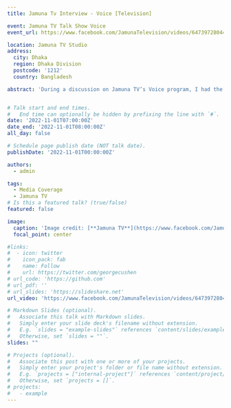 ```yaml
---
title: Jamuna Tv Interview - Voice [Television]

event: Jamuna TV Talk Show Voice
event_url: https://www.facebook.com/JamunaTelevision/videos/647397280440237/

location: Jamuna TV Studio
address:
  city: Dhaka
  region: Dhaka Division
  postcode: '1212'
  country: Bangladesh

abstract: 'During a discussion on Jamuna TV’s Voice program, I had the opportunity to engage with esteemed professors and fellow students on the pressing challenges Bangladesh faces in achieving sustainable development. The conversation focused on key areas such as climate change, economic growth, and technological innovation, with an emphasis on how the country can adopt effective strategies to address these challenges and foster long-term sustainable development.'


# Talk start and end times.
#   End time can optionally be hidden by prefixing the line with `#`.
date: '2022-11-01T07:00:00Z'
date_end: '2022-11-01T08:00:00Z'
all_day: false

# Schedule page publish date (NOT talk date).
publishDate: '2022-11-01T00:00:00Z'

authors:
  - admin

tags: 
  - Media Coverage
  - Jamuna TV
# Is this a featured talk? (true/false)
featured: false

image:
  caption: 'Image credit: [**Jamuna TV**](https://www.facebook.com/JamunaTelevision/videos/647397280440237/)'
  focal_point: center

#links:
#  - icon: twitter
#    icon_pack: fab
#    name: Follow
#    url: https://twitter.com/georgecushen
# url_code: 'https://github.com'
# url_pdf: ''
# url_slides: 'https://slideshare.net'
url_video: 'https://www.facebook.com/JamunaTelevision/videos/647397280440237/'

# Markdown Slides (optional).
#   Associate this talk with Markdown slides.
#   Simply enter your slide deck's filename without extension.
#   E.g. `slides = "example-slides"` references `content/slides/example-slides.md`.
#   Otherwise, set `slides = ""`.
slides: ""

# Projects (optional).
#   Associate this post with one or more of your projects.
#   Simply enter your project's folder or file name without extension.
#   E.g. `projects = ["internal-project"]` references `content/project/deep-learning/index.md`.
#   Otherwise, set `projects = []`.
# projects:
#   - example
---
```


